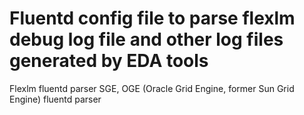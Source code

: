 # Fluentd config file to parse flexlm debug log file and other log files generated by EDA tools
Flexlm fluentd parser
SGE, OGE (Oracle Grid Engine, former Sun Grid Engine) fluentd parser
